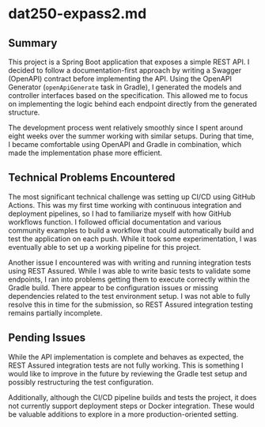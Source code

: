 # dat250-expass2.md

## Summary

This project is a Spring Boot application that exposes a simple REST API. I decided to follow a documentation-first
approach by writing a Swagger (OpenAPI) contract before implementing the API. Using the OpenAPI
Generator (`openApiGenerate` task in Gradle), I generated the models and controller interfaces based on the
specification. This allowed me to focus on implementing the logic behind each endpoint directly from the generated
structure.

The development process went relatively smoothly since I spent around eight weeks over the summer working with similar
setups. During that time, I became comfortable using OpenAPI and Gradle in combination, which made the implementation
phase more efficient.

## Technical Problems Encountered

The most significant technical challenge was setting up CI/CD using GitHub Actions. This was my first time working with
continuous integration and deployment pipelines, so I had to familiarize myself with how GitHub workflows function. I
followed official documentation and various community examples to build a workflow that could automatically build and
test the application on each push. While it took some experimentation, I was eventually able to set up a working
pipeline for this project.

Another issue I encountered was with writing and running integration tests using REST Assured. While I was able to write
basic tests to validate some endpoints, I ran into problems getting them to execute correctly within the Gradle build.
There appear to be configuration issues or missing dependencies related to the test environment setup. I was not able to
fully resolve this in time for the submission, so REST Assured integration testing remains partially incomplete.

## Pending Issues

While the API implementation is complete and behaves as expected, the REST Assured integration tests are not fully
working. This is something I would like to improve in the future by reviewing the Gradle test setup and possibly
restructuring the test configuration.

Additionally, although the CI/CD pipeline builds and tests the project, it does not currently support deployment steps
or Docker integration. These would be valuable additions to explore in a more production-oriented setting.
